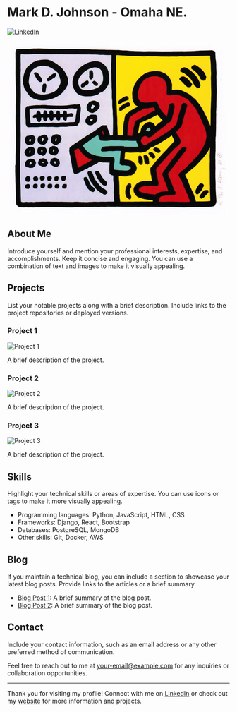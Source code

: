 # Mark D. Johnson - Omaha NE.

[![LinkedIn](https://img.shields.io/badge/LinkedIn-Connect-blue?style=flat-square&logo=linkedin&logoColor=white)](https://www.linkedin.com/in/mark-johnson-366b95140/)


<!-- Your Profile Image -->
<img src="profile_image.png" alt="Profile Image" width="500">


## About Me

Introduce yourself and mention your professional interests, expertise, and accomplishments. Keep it concise and engaging. You can use a combination of text and images to make it visually appealing.

## Projects

List your notable projects along with a brief description. Include links to the project repositories or deployed versions.

### Project 1

![Project 1](project1_thumbnail.png)

A brief description of the project.

### Project 2

![Project 2](project2_thumbnail.png)

A brief description of the project.

### Project 3

![Project 3](project3_thumbnail.png)

A brief description of the project.

## Skills

Highlight your technical skills or areas of expertise. You can use icons or tags to make it more visually appealing.

- Programming languages: Python, JavaScript, HTML, CSS
- Frameworks: Django, React, Bootstrap
- Databases: PostgreSQL, MongoDB
- Other skills: Git, Docker, AWS

## Blog

If you maintain a technical blog, you can include a section to showcase your latest blog posts. Provide links to the articles or a brief summary.

- [Blog Post 1](https://your-blog-url.com/post-1): A brief summary of the blog post.
- [Blog Post 2](https://your-blog-url.com/post-2): A brief summary of the blog post.

## Contact

Include your contact information, such as an email address or any other preferred method of communication.

Feel free to reach out to me at [your-email@example.com](mailto:your-email@example.com) for any inquiries or collaboration opportunities.

---

Thank you for visiting my profile! Connect with me on [LinkedIn](https://www.linkedin.com/in/your-linkedin-profile) or check out my [website](https://your-website-url.com/) for more information and projects.
